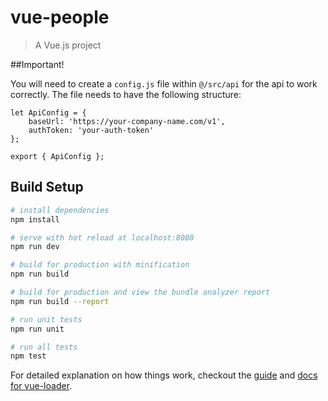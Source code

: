 # vue-people

> A Vue.js project

##Important!

You will need to create a `config.js` file within `@/src/api` for the api to work correctly.
The file needs to have the following structure:

```
let ApiConfig = {
	baseUrl: 'https://your-company-name.com/v1',
	authToken: 'your-auth-token'
};

export { ApiConfig };
```

## Build Setup

``` bash
# install dependencies
npm install

# serve with hot reload at localhost:8080
npm run dev

# build for production with minification
npm run build

# build for production and view the bundle analyzer report
npm run build --report

# run unit tests
npm run unit

# run all tests
npm test
```

For detailed explanation on how things work, checkout the [guide](http://vuejs-templates.github.io/webpack/) and [docs for vue-loader](http://vuejs.github.io/vue-loader).
